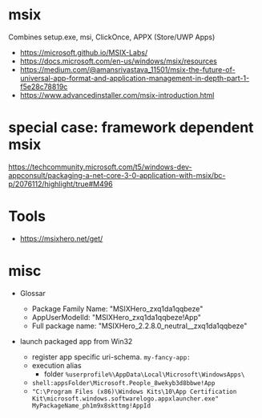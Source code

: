 # msix

Combines setup.exe, msi, ClickOnce, APPX (Store/UWP Apps)

- https://microsoft.github.io/MSIX-Labs/
- https://docs.microsoft.com/en-us/windows/msix/resources
- https://medium.com/@amansrivastava_11501/msix-the-future-of-universal-app-format-and-application-management-in-depth-part-1-f5e28c78819c
- https://www.advancedinstaller.com/msix-introduction.html

# special case: framework dependent msix

https://techcommunity.microsoft.com/t5/windows-dev-appconsult/packaging-a-net-core-3-0-application-with-msix/bc-p/2076112/highlight/true#M496

# Tools

- https://msixhero.net/get/

# misc

- Glossar
  - Package Family Name: "MSIXHero_zxq1da1qqbeze"
  - AppUserModelId: "MSIXHero_zxq1da1qqbeze!App"
  - Full package name: "MSIXHero_2.2.8.0_neutral__zxq1da1qqbeze"

- launch packaged app from Win32
  - register app specific uri-schema. `my-fancy-app:`
  - execution alias
    - folder `%userprofile%\AppData\Local\Microsoft\WindowsApps\`
  - `shell:appsFolder\Microsoft.People_8wekyb3d8bbwe!App`
  - `"C:\Program Files (x86)\Windows Kits\10\App Certification Kit\microsoft.windows.softwarelogo.appxlauncher.exe" MyPackageName_ph1m9x8skttmg!AppId`
